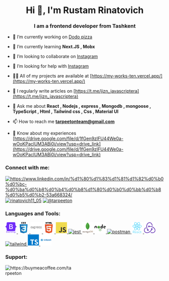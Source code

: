 <h1 align="center">Hi 👋, I'm Rustam Rinatovich</h1>
<h3 align="center">I am a frontend developer from Tashkent</h3>

- 🔭 I’m currently working on [Dodo pizza](sorry)

- 🌱 I’m currently learning **Next.JS , Mobx**

- 👯 I’m looking to collaborate on [Instagram](https://www.instagram.com/)

- 🤝 I’m looking for help with [Instagram](https://www.instagram.com/)

- 👨‍💻 All of my projects are available at [https://my-works-ten.vercel.app/](https://my-works-ten.vercel.app/)

- 📝 I regularly write articles on [https://t.me/jizn_javascriptera](https://t.me/jizn_javascriptera)

- 💬 Ask me about **React , Nodejs , express , Mongodb , mongoose , TypeScript , Html , Tailwind css , Css , Material UI**

- 📫 How to reach me **tarpeetonteam@gmail.com**

- 📄 Know about my experiences [https://drive.google.com/file/d/1fGen9zlFU44We0a-wOoKPaclUM3ABi0i/view?usp=drive_link](https://drive.google.com/file/d/1fGen9zlFU44We0a-wOoKPaclUM3ABi0i/view?usp=drive_link)

<h3 align="left">Connect with me:</h3>
<p align="left">
<a href="https://linkedin.com/in/https://www.linkedin.com/in/%d1%80%d1%83%d1%81%d1%82%d0%b0%d0%bc-%d0%ba%d0%b8%d0%b4%d0%b8%d1%80%d0%b0%d0%bb%d0%b8%d0%b5%d0%b2-53a668324/" target="blank"><img align="center" src="https://raw.githubusercontent.com/rahuldkjain/github-profile-readme-generator/master/src/images/icons/Social/linked-in-alt.svg" alt="https://www.linkedin.com/in/%d1%80%d1%83%d1%81%d1%82%d0%b0%d0%bc-%d0%ba%d0%b8%d0%b4%d0%b8%d1%80%d0%b0%d0%bb%d0%b8%d0%b5%d0%b2-53a668324/" height="36" width="36" /></a>
<a href="https://instagram.com/rinatovich11_05" target="blank"><img align="center" src="https://raw.githubusercontent.com/rahuldkjain/github-profile-readme-generator/master/src/images/icons/Social/instagram.svg" alt="rinatovich11_05" height="36" width="36" /></a>
<a href="https://medium.com/@tarpeeton" target="blank"><img align="center" src="https://raw.githubusercontent.com/rahuldkjain/github-profile-readme-generator/master/src/images/icons/Social/medium.svg" alt="@tarpeeton" height="36" width="36" /></a>
</p>

<h3 align="left">Languages and Tools:</h3>
<p align="left"> <a href="https://getbootstrap.com" target="_blank" rel="noreferrer"> <img src="https://raw.githubusercontent.com/devicons/devicon/master/icons/bootstrap/bootstrap-plain-wordmark.svg" alt="bootstrap" width="36" height="36"/> </a> <a href="https://www.w3schools.com/css/" target="_blank" rel="noreferrer"> <img src="https://raw.githubusercontent.com/devicons/devicon/master/icons/css3/css3-original-wordmark.svg" alt="css3" width="36" height="36"/> </a> <a href="https://expressjs.com" target="_blank" rel="noreferrer"> <img src="https://raw.githubusercontent.com/devicons/devicon/master/icons/express/express-original-wordmark.svg" alt="express" width="36" height="36"/> </a> <a href="https://www.w3.org/html/" target="_blank" rel="noreferrer"> <img src="https://raw.githubusercontent.com/devicons/devicon/master/icons/html5/html5-original-wordmark.svg" alt="html5" width="36" height="36"/> </a> <a href="https://developer.mozilla.org/en-US/docs/Web/JavaScript" target="_blank" rel="noreferrer"> <img src="https://raw.githubusercontent.com/devicons/devicon/master/icons/javascript/javascript-original.svg" alt="javascript" width="36" height="36"/> </a> <a href="https://jestjs.io" target="_blank" rel="noreferrer"> <img src="https://www.vectorlogo.zone/logos/jestjsio/jestjsio-icon.svg" alt="jest" width="36" height="36"/> </a> <a href="https://www.mongodb.com/" target="_blank" rel="noreferrer"> <img src="https://raw.githubusercontent.com/devicons/devicon/master/icons/mongodb/mongodb-original-wordmark.svg" alt="mongodb" width="36" height="36"/> </a> <a href="https://nodejs.org" target="_blank" rel="noreferrer"> <img src="https://raw.githubusercontent.com/devicons/devicon/master/icons/nodejs/nodejs-original-wordmark.svg" alt="nodejs" width="36" height="36"/> </a> <a href="https://postman.com" target="_blank" rel="noreferrer"> <img src="https://www.vectorlogo.zone/logos/getpostman/getpostman-icon.svg" alt="postman" width="36" height="36"/> </a> <a href="https://reactjs.org/" target="_blank" rel="noreferrer"> <img src="https://raw.githubusercontent.com/devicons/devicon/master/icons/react/react-original-wordmark.svg" alt="react" width="36" height="36"/> </a> <a href="https://redux.js.org" target="_blank" rel="noreferrer"> <img src="https://raw.githubusercontent.com/devicons/devicon/master/icons/redux/redux-original.svg" alt="redux" width="36" height="36"/> </a> <a href="https://tailwindcss.com/" target="_blank" rel="noreferrer"> <img src="https://www.vectorlogo.zone/logos/tailwindcss/tailwindcss-icon.svg" alt="tailwind" width="36" height="36"/> </a> <a href="https://www.typescriptlang.org/" target="_blank" rel="noreferrer"> <img src="https://raw.githubusercontent.com/devicons/devicon/master/icons/typescript/typescript-original.svg" alt="typescript" width="36" height="36"/> </a> <a href="https://webpack.js.org" target="_blank" rel="noreferrer"> <img src="https://raw.githubusercontent.com/devicons/devicon/d00d0969292a6569d36b06d3f350f463a0107b0d/icons/webpack/webpack-original-wordmark.svg" alt="webpack" width="36" height="36"/> </a> </p>

<h3 align="left">Support:</h3>
<p><a href="https://www.buymeacoffee.com/https://buymeacoffee.com/tarpeeton"> <img align="left" src="https://cdn.buymeacoffee.com/buttons/v2/default-yellow.png" height="50" width="210" alt="https://buymeacoffee.com/tarpeeton" /></a></p><br><br>

